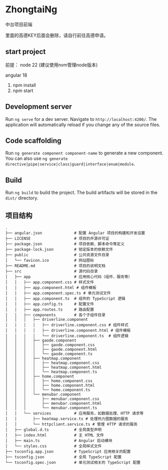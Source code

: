 # ZhongtaiNg

中台项目前端

里面的高德KEY后面会删除，请自行前往高德申请。

## start project

前提：
node 22 (建议使用nvm管理node版本)

angular 18

1. npm install
2. npm start

## Development server

Run `ng serve` for a dev server. Navigate to `http://localhost:4200/`. The application will automatically reload if you change any of the source files.

## Code scaffolding

Run `ng generate component component-name` to generate a new component. You can also use `ng generate directive|pipe|service|class|guard|interface|enum|module`.

## Build

Run `ng build` to build the project. The build artifacts will be stored in the `dist/` directory.

## 项目结构
```
.
├── angular.json              # 配置 Angular 项目的构建和开发设置
├── LICENSE                   # 项目的开源许可证
├── package.json              # 项目依赖、脚本命令等定义
├── package-lock.json         # 锁定版本的依赖文件
├── public                    # 公共资源文件目录
│   └── favicon.ico           # 网站图标
├── README.md                 # 项目的说明文档
├── src                       # 源代码目录
│   ├── app                   # 应用核心代码（组件、服务等）
│   │   ├── app.component.css # 样式文件
│   │   ├── app.component.html # 组件模板
│   │   ├── app.component.spec.ts # 单元测试文件
│   │   ├── app.component.ts  # 组件的 TypeScript 逻辑
│   │   ├── app.config.ts     # 配置文件
│   │   ├── app.routes.ts     # 路由配置
│   │   ├── components        # 各个子组件目录
│   │   │   ├── driverline.component
│   │   │   │   ├── driverline.component.css # 组件样式
│   │   │   │   ├── driverline.component.html # 组件模板
│   │   │   │   └── driverline.component.ts  # 组件逻辑
│   │   │   ├── gaode.component
│   │   │   │   ├── gaode.component.css
│   │   │   │   ├── gaode.component.html
│   │   │   │   └── gaode.component.ts
│   │   │   ├── heatmap.component
│   │   │   │   ├── heatmap.component.css
│   │   │   │   ├── heatmap.component.html
│   │   │   │   └── heatmap.component.ts
│   │   │   ├── home.component
│   │   │   │   ├── home.component.css
│   │   │   │   ├── home.component.html
│   │   │   │   └── home.component.ts
│   │   │   └── menubar.component
│   │   │       ├── menubar.component.css
│   │   │       ├── menubar.component.html
│   │   │       └── menubar.component.ts
│   │   └── services          # 应用服务，如数据处理、HTTP 请求等
│   │       ├── heatmap.service.ts # 处理热力图数据的服务
│   │       └── httpclient.service.ts # 管理 HTTP 请求的服务
│   ├── global.d.ts           # 全局类型声明
│   ├── index.html            # 主 HTML 文件
│   ├── main.ts               # Angular 启动模块
│   └── styles.css            # 全局样式文件
├── tsconfig.app.json         # TypeScript 应用相关的配置
├── tsconfig.json             # 全局 TypeScript 配置
└── tsconfig.spec.json        # 单元测试相关的 TypeScript 配置

```
